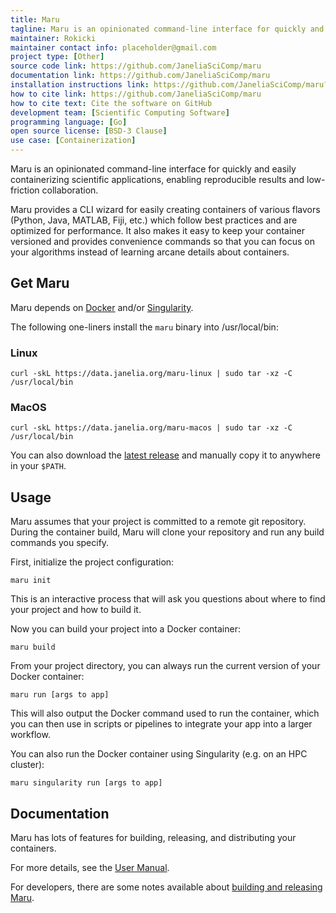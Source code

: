 ```yaml
---
title: Maru
tagline: Maru is an opinionated command-line interface for quickly and easily containerizing scientific applications.
maintainer: Rokicki
maintainer contact info: placeholder@gmail.com
project type: [Other]
source code link: https://github.com/JaneliaSciComp/maru
documentation link: https://github.com/JaneliaSciComp/maru
installation instructions link: https://github.com/JaneliaSciComp/maru?tab=readme-ov-file#get-maru
how to cite link: https://github.com/JaneliaSciComp/maru
how to cite text: Cite the software on GitHub
development team: [Scientific Computing Software]
programming language: [Go]
open source license: [BSD-3 Clause]
use case: [Containerization]
---
```


Maru is an opinionated command-line interface for quickly and easily containerizing scientific applications, enabling reproducible results and low-friction collaboration.

Maru provides a CLI wizard for easily creating containers of various flavors (Python, Java, MATLAB, Fiji, etc.) which follow best practices and are optimized for performance. It also makes it easy to keep your container versioned and provides convenience commands so that you can focus on your algorithms instead of learning arcane details about containers.

## Get Maru

Maru depends on [Docker](https://docs.docker.com/get-docker/) and/or [Singularity](https://github.com/hpcng/singularity).

The following one-liners install the `maru` binary into /usr/local/bin:

### Linux

```
curl -skL https://data.janelia.org/maru-linux | sudo tar -xz -C /usr/local/bin
```

### MacOS

```
curl -skL https://data.janelia.org/maru-macos | sudo tar -xz -C /usr/local/bin
```

You can also download the [latest release](https://github.com/JaneliaSciComp/maru/releases/latest) and manually copy it to anywhere in your `$PATH`.

## Usage

Maru assumes that your project is committed to a remote git repository. During the container build, Maru will clone your repository and run any build commands you specify.

First, initialize the project configuration:

```
maru init
```

This is an interactive process that will ask you questions about where to find your project and how to build it.

Now you can build your project into a Docker container:

```
maru build
```

From your project directory, you can always run the current version of your Docker container:

```
maru run [args to app]
```

This will also output the Docker command used to run the container, which you can then use in scripts or pipelines to integrate your app into a larger workflow.

You can also run the Docker container using Singularity (e.g. on an HPC cluster):

```
maru singularity run [args to app]
```

## Documentation

Maru has lots of features for building, releasing, and distributing your containers.

For more details, see the [User Manual](docs/UserManual.md).

For developers, there are some notes available about [building and releasing Maru](docs/Development.md).
